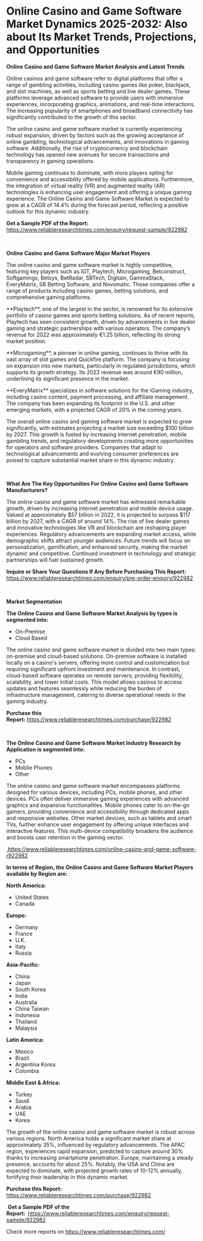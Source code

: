 <p><h1>Online Casino and Game Software Market Dynamics 2025-2032: Also about Its Market Trends, Projections, and Opportunities</h1></p><p><strong>Online Casino and Game Software Market Analysis and Latest Trends</strong></p>
<p><p>Online casinos and game software refer to digital platforms that offer a range of gambling activities, including casino games like poker, blackjack, and slot machines, as well as sports betting and live dealer games. These platforms leverage advanced software to provide users with immersive experiences, incorporating graphics, animations, and real-time interactions. The increasing popularity of smartphones and broadband connectivity has significantly contributed to the growth of this sector.</p><p>The online casino and game software market is currently experiencing robust expansion, driven by factors such as the growing acceptance of online gambling, technological advancements, and innovations in gaming software. Additionally, the rise of cryptocurrency and blockchain technology has opened new avenues for secure transactions and transparency in gaming operations.</p><p>Mobile gaming continues to dominate, with more players opting for convenience and accessibility offered by mobile applications. Furthermore, the integration of virtual reality (VR) and augmented reality (AR) technologies is enhancing user engagement and offering a unique gaming experience. The Online Casino and Game Software Market is expected to grow at a CAGR of 14.4% during the forecast period, reflecting a positive outlook for this dynamic industry.</p></p>
<p><strong>Get a Sample PDF of the Report:&nbsp;</strong> <a href="https://www.reliableresearchtimes.com/enquiry/request-sample/922982?utm_campaign=3211&utm_medium=2&utm_source=Github&utm_content=ia&utm_term=07032025&utm_id=online-casino-and-game-software">https://www.reliableresearchtimes.com/enquiry/request-sample/922982</a></p>
<p>&nbsp;</p>
<p><strong>Online Casino and Game Software Major Market Players</strong></p>
<p><p>The online casino and game software market is highly competitive, featuring key players such as IGT, Playtech, Microgaming, Betconstruct, Softgamings, Betsys, BetRadar, SBTech, Digitain, GammaStack, EveryMatrix, SB Betting Software, and Novomatic. These companies offer a range of products including casino games, betting solutions, and comprehensive gaming platforms.</p><p>**Playtech**, one of the largest in the sector, is renowned for its extensive portfolio of casino games and sports betting solutions. As of recent reports, Playtech has seen consistent growth, driven by advancements in live dealer gaming and strategic partnerships with various operators. The company’s revenue for 2022 was approximately €1.25 billion, reflecting its strong market position.</p><p>**Microgaming**, a pioneer in online gaming, continues to thrive with its vast array of slot games and Quickfire platform. The company is focusing on expansion into new markets, particularly in regulated jurisdictions, which supports its growth strategy. Its 2022 revenue was around €90 million, underlining its significant presence in the market.</p><p>**EveryMatrix** specializes in software solutions for the iGaming industry, including casino content, payment processing, and affiliate management. The company has been expanding its footprint in the U.S. and other emerging markets, with a projected CAGR of 20% in the coming years.</p><p>The overall online casino and gaming software market is expected to grow significantly, with estimates projecting a market size exceeding $100 billion by 2027. This growth is fueled by increasing internet penetration, mobile gambling trends, and regulatory developments creating more opportunities for operators and software providers. Companies that adapt to technological advancements and evolving consumer preferences are poised to capture substantial market share in this dynamic industry.</p></p>
<p>&nbsp;</p>
<p><strong>What Are The Key Opportunities For Online Casino and Game Software Manufacturers?</strong></p>
<p><p>The online casino and game software market has witnessed remarkable growth, driven by increasing internet penetration and mobile device usage. Valued at approximately $57 billion in 2022, it is projected to surpass $117 billion by 2027, with a CAGR of around 14%. The rise of live dealer games and innovative technologies like VR and blockchain are reshaping player experiences. Regulatory advancements are expanding market access, while demographic shifts attract younger audiences. Future trends will focus on personalization, gamification, and enhanced security, making the market dynamic and competitive. Continued investment in technology and strategic partnerships will fuel sustained growth.</p></p>
<p><strong>Inquire or Share Your Questions If Any Before Purchasing This Report:</strong> <a href="https://www.reliableresearchtimes.com/enquiry/pre-order-enquiry/922982?utm_campaign=3211&utm_medium=2&utm_source=Github&utm_content=ia&utm_term=07032025&utm_id=online-casino-and-game-software">https://www.reliableresearchtimes.com/enquiry/pre-order-enquiry/922982</a></p>
<p>&nbsp;</p>
<p><strong>Market Segmentation</strong></p>
<p><strong>The Online Casino and Game Software Market Analysis by types is segmented into:</strong></p>
<p><ul><li>On-Premise</li><li>Cloud Based</li></ul></p>
<p><p>The online casino and game software market is divided into two main types: on-premise and cloud-based solutions. On-premise software is installed locally on a casino's servers, offering more control and customization but requiring significant upfront investment and maintenance. In contrast, cloud-based software operates on remote servers, providing flexibility, scalability, and lower initial costs. This model allows casinos to access updates and features seamlessly while reducing the burden of infrastructure management, catering to diverse operational needs in the gaming industry.</p></p>
<p><strong>Purchase this Report:&nbsp;</strong><a href="https://www.reliableresearchtimes.com/purchase/922982?utm_campaign=3211&utm_medium=2&utm_source=Github&utm_content=ia&utm_term=07032025&utm_id=online-casino-and-game-software">https://www.reliableresearchtimes.com/purchase/922982</a></p>
<p>&nbsp;</p>
<p><strong>The Online Casino and Game Software Market Industry Research by Application is segmented into:</strong></p>
<p><ul><li>PCs</li><li>Moblie Phones</li><li>Other</li></ul></p>
<p><p>The online casino and game software market encompasses platforms designed for various devices, including PCs, mobile phones, and other devices. PCs often deliver immersive gaming experiences with advanced graphics and expansive functionalities. Mobile phones cater to on-the-go gamers, providing convenience and accessibility through dedicated apps and responsive websites. Other market devices, such as tablets and smart TVs, further enhance user engagement by offering unique interfaces and interactive features. This multi-device compatibility broadens the audience and boosts user retention in the gaming sector.</p></p>
<p><a href="https://www.reliableresearchtimes.com/online-casino-and-game-software-r922982?utm_campaign=3211&utm_medium=2&utm_source=Github&utm_content=ia&utm_term=07032025&utm_id=online-casino-and-game-software">&nbsp;https://www.reliableresearchtimes.com/online-casino-and-game-software-r922982</a></p>
<p><strong>In terms of Region, the Online Casino and Game Software Market Players available by Region are:</strong></p>
<p>
    <p> <strong> North America: </strong>
        <ul>
            <li>United States</li>
            <li>Canada</li>
        </ul>
        </p> 
    <p> <strong> Europe: </strong>
        <ul>
            <li>Germany</li>
            <li>France</li>
            <li>U.K.</li>
            <li>Italy</li>
            <li>Russia</li>
        </ul>
        </p> 
    <p> <strong> Asia-Pacific: </strong>
        <ul>
            <li>China</li>
            <li>Japan</li>
            <li>South Korea</li>
            <li>India</li>
            <li>Australia</li>
            <li>China Taiwan</li>
            <li>Indonesia</li>
            <li>Thailand</li>
            <li>Malaysia</li>
        </ul>
        </p> 
    <p> <strong> Latin America: </strong>
        <ul>
            <li>Mexico</li>
            <li>Brazil</li>
            <li>Argentina Korea</li>
            <li>Colombia</li>
        </ul>
        </p> 
    <p> <strong> Middle East & Africa: </strong>
        <ul>
            <li>Turkey</li>
            <li>Saudi</li>
            <li>Arabia</li>
            <li>UAE</li>
            <li>Korea</li>
        </ul>
    </p>
    </p>
<p><p>The growth of the online casino and game software market is robust across various regions. North America holds a significant market share at approximately 35%, influenced by regulatory advancements. The APAC region, experiences rapid expansion, predicted to capture around 30% thanks to increasing smartphone penetration. Europe, maintaining a steady presence, accounts for about 25%. Notably, the USA and China are expected to dominate, with projected growth rates of 10-12% annually, fortifying their leadership in this dynamic market.</p></p>
<p><strong>Purchase this Report: </strong><a href="https://www.reliableresearchtimes.com/purchase/922982?utm_campaign=3211&utm_medium=2&utm_source=Github&utm_content=ia&utm_term=07032025&utm_id=online-casino-and-game-software">https://www.reliableresearchtimes.com/purchase/922982</a></p>
<p>&nbsp;<strong>Get a Sample PDF of the Report:&nbsp;&nbsp;</strong><a href="https://www.reliableresearchtimes.com/enquiry/request-sample/922982?utm_campaign=3211&utm_medium=2&utm_source=Github&utm_content=ia&utm_term=07032025&utm_id=online-casino-and-game-software">https://www.reliableresearchtimes.com/enquiry/request-sample/922982</a></p>
<p><strong></strong></p>
<p>Check more reports on <a href="https://www.reliableresearchtimes.com/?utm_campaign=3211&utm_medium=2&utm_source=Github&utm_content=ia&utm_term=07032025&utm_id=online-casino-and-game-software">https://www.reliableresearchtimes.com/</a></p>